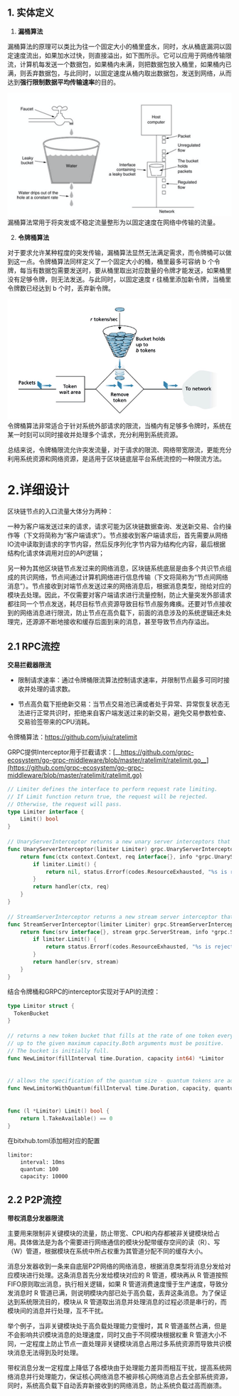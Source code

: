 
## 1. 实体定义

1. **漏桶算法**

漏桶算法的原理可以类比为往一个固定大小的桶里盛水，同时，水从桶底漏洞以固定速度流出，如果加水过快，则直接溢出，如下图所示。它可以应用于网络传输限流，计算机每发送一个数据包，如果桶内未满，则把数据包放入桶里，如果桶内已满，则丢弃数据包，与此同时，以固定速度从桶内取出数据包，发送到网络，从而达到**强行限制数据平均传输速率**的目的。

![](../../../assets/faucet.png)
漏桶算法常用于将突发或不稳定流量整形为以固定速度在网络中传输的流量。

2. **令牌桶算法**

对于要求允许某种程度的突发传输，漏桶算法显然无法满足需求，而令牌桶可以做到这一点。令牌桶算法同样定义了一个固定大小的桶，桶里最多可容纳 b 个令牌，每当有数据包需要发送时，要从桶里取出对应数量的令牌才能发送，如果桶里没有足够令牌，则无法发送。与此同时，以固定速度 r 往桶里添加新令牌，当桶里令牌数已经达到 b 个时，丢弃新令牌。

![](../../../assets/token_bucket.png)
令牌桶算法非常适合于针对系统外部请求的限流，当桶内有足够多令牌时，系统在某一时刻可以同时接收并处理多个请求，充分利用到系统资源。

总结来说，令牌桶限流允许突发流量，对于请求的限流、网络带宽限流，更能充分利用系统资源和网络资源，是适用于区块链底层平台系统流控的一种限流方法。



# 2.详细设计

区块链节点的入口流量大体分为两种：

一种为客户端发送过来的请求，请求可能为区块链数据查询、发送新交易、合约操作等（下文将简称为“客户端请求”）。节点接收到客户端请求后，首先需要从网络IO流中读取到请求的字节内容，然后反序列化字节内容为结构化内容，最后根据结构化请求体调用对应的API逻辑；

另一种为其他区块链节点发过来的网络消息，区块链系统底层是由多个共识节点组成的共识网络，节点间通过计算机网络进行信息传输（下文将简称为“节点间网络消息”）。节点接收到对端节点发送过来的网络消息后，根据消息类型，抛给对应的模块去处理。因此，不仅需要对客户端请求进行流量控制，防止大量突发外部请求都往同一个节点发送，耗尽目标节点资源导致目标节点服务瘫痪。还要对节点接收到的网络消息进行限流，防止节点在高负载下，前面的消息涉及的系统逻辑还未处理完，还源源不断地接收和缓存后面到来的消息，甚至导致节点内存溢出。





## 2.1 RPC流控

**交易拦截器限流**

- 限制请求速率：通过令牌桶限流算法控制请求速率，并限制节点最多可同时接收并处理的请求数。

- 节点高负载下拒绝新交易：当节点交易池已满或者处于异常、异常恢复状态无法进行正常共识时，拒绝来自客户端发送过来的新交易，避免交易参数检查、交易验签带来的CPU消耗。

令牌桶算法：https://github.com/juju/ratelimit

GRPC提供Interceptor用于拦截请求：[__https://github.com/grpc-ecosystem/go-grpc-middleware/blob/master/ratelimit/ratelimit.go__](https://github.com/grpc-ecosystem/go-grpc-middleware/blob/master/ratelimit/ratelimit.go)

```go
// Limiter defines the interface to perform request rate limiting.
// If Limit function return true, the request will be rejected.
// Otherwise, the request will pass.
type Limiter interface {
	Limit() bool
}

// UnaryServerInterceptor returns a new unary server interceptors that performs request rate limiting.
func UnaryServerInterceptor(limiter Limiter) grpc.UnaryServerInterceptor {
	return func(ctx context.Context, req interface{}, info *grpc.UnaryServerInfo, handler grpc.UnaryHandler) (interface{}, error) {
		if limiter.Limit() {
			return nil, status.Errorf(codes.ResourceExhausted, "%s is rejected by grpc_ratelimit middleware, please retry later.", info.FullMethod)
		}
		return handler(ctx, req)
	}
}

// StreamServerInterceptor returns a new stream server interceptor that performs rate limiting on the request.
func StreamServerInterceptor(limiter Limiter) grpc.StreamServerInterceptor {
	return func(srv interface{}, stream grpc.ServerStream, info *grpc.StreamServerInfo, handler grpc.StreamHandler) error {
		if limiter.Limit() {
			return status.Errorf(codes.ResourceExhausted, "%s is rejected by grpc_ratelimit middleware, please retry later.", info.FullMethod)
		}
		return handler(srv, stream)
	}
}

```

结合令牌桶和GRPC的interceptor实现对于API的流控：

```go
type Limitor struct {
  TokenBucket
}

// returns a new token bucket that fills at the rate of one token every fillInterval,
// up to the given maximum capacity.Both arguments must be positive. 
// The bucket is initially full.
func NewLimitor(fillInterval time.Duration, capacity int64) *Limitor


// allows the specification of the quantum size - quantum tokens are added every fillInterval.
func NewLimitorWithQuantum(fillInterval time.Duration, capacity, quantum int64) *Limitor


func (l *Limitor) Limit() bool {
	return l.TakeAvailable() == 0
}

```



在bitxhub.toml添加相对应的配置

```text
limitor:
	interval: 10ms
	quantum: 100
    capacity: 10000
```

## 2.2 P2P流控

**带权消息分发器限流**

主要用来限制非关键模块的流量，防止带宽、CPU和内存都被非关键模块给占用。具体做法是为各个需要进行网络通信的模块分配带缓存空间的读（R）、写（W）管道，根据模块在系统中所占权重为其管道分配不同的缓存大小。

消息分发器收到一条来自底层P2P网络的网络消息，根据消息类型将消息分发给对应模块进行处理。这条消息首先分发给模块对应的 R 管道，模块再从 R 管道按照FIFO原则取出消息，执行相关逻辑，如果 R 管道消费速度慢于生产速度，导致分发消息时 R 管道已满，则说明模块内部已处于高负载，丢弃这条消息。为了保证达到系统限流目的，模块从 R 管道取出消息并处理消息的过程必须是串行的，而模块间的消息并行处理，互不干扰。

举个例子，当非关键模块处于高负载处理能力变慢时，其 R 管道虽然占满，但是不会影响共识模块消息的处理速度，同时又由于不同模块根据权重 R 管道大小不同，一定程度上防止节点一直处理非关键模块消息占用过多系统资源而导致共识模块消息无法得到及时处理。

带权消息分发一定程度上降低了各模块由于处理能力差异而相互干扰，提高系统网络消息并行处理能力，保证核心网络消息不被非核心网络消息占去全部系统资源，同时，系统高负载下自动丢弃新接收到的网络消息，防止系统负载过高而崩溃。
# 















































